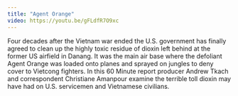 ```yaml
---
title: "Agent Orange"
video: https://youtu.be/gFLdfR7O9xc
---
```


Four decades after the Vietnam war ended the U.S. government has finally agreed  to clean up the highly toxic residue of dioxin left behind at the former US airfield in Danang.  It was the main air base where the defoliant Agent Orange was loaded onto planes and sprayed on jungles to deny cover to Vietcong fighters. In this 60 Minute report producer  Andrew Tkach and correspondent Christiane Amanpour examine the terrible toll dioxin may have had on U.S. servicemen and Vietnamese civilians.
